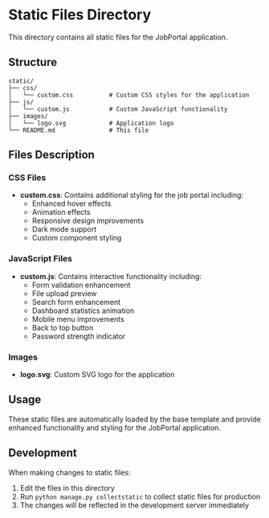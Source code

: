 # Static Files Directory

This directory contains all static files for the JobPortal application.

## Structure

```
static/
├── css/
│   └── custom.css          # Custom CSS styles for the application
├── js/
│   └── custom.js           # Custom JavaScript functionality
├── images/
│   └── logo.svg            # Application logo
└── README.md               # This file
```

## Files Description

### CSS Files
- **custom.css**: Contains additional styling for the job portal including:
  - Enhanced hover effects
  - Animation effects
  - Responsive design improvements
  - Dark mode support
  - Custom component styling

### JavaScript Files
- **custom.js**: Contains interactive functionality including:
  - Form validation enhancement
  - File upload preview
  - Search form enhancement
  - Dashboard statistics animation
  - Mobile menu improvements
  - Back to top button
  - Password strength indicator

### Images
- **logo.svg**: Custom SVG logo for the application

## Usage

These static files are automatically loaded by the base template and provide enhanced functionality and styling for the JobPortal application.

## Development

When making changes to static files:
1. Edit the files in this directory
2. Run `python manage.py collectstatic` to collect static files for production
3. The changes will be reflected in the development server immediately 